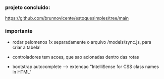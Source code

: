 
### projeto concluido:
https://github.com/brunnovicente/estoquesimples/tree/main

### importante
- rodar pelomenos 1x separadamente o arquivo /models/sync.js, para criar a tabela!

- controladores tem acoes, que sao acionadas dentro das rotas

- bootstrap autocomplete --> extencao "IntelliSense for CSS class names in HTML"
